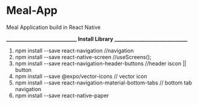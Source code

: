 # Meal-App
Meal Application build in React Native 

****____________________________ Install Library _____________________________****
1. npm install --save react-navigation //navigation
2. npm install --save react-native-screen //useScreens();
3. npm install --save react-navigation-header-buttons //header iscon || button
4. npm install --save @expo/vector-icons // vector icon
5. npm install --save react-navigation-material-bottom-tabs // bottom tab navigation
6. npm install --save react-native-paper
